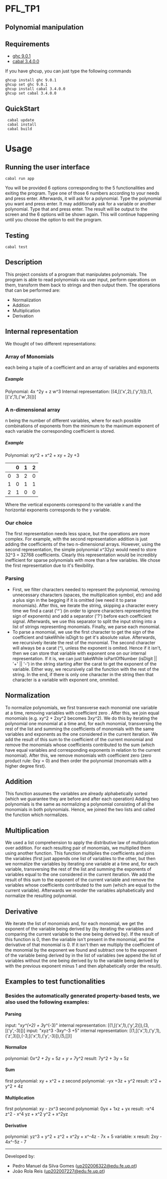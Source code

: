 # PFL_TP1
## Polynomial manipulation

## Requirements
- [ghc 9.0.1](https://www.haskell.org/ghc/download_ghc_9_0_1.html) 
- [cabal 3.4.0.0](https://www.haskell.org/cabal/download.html)

If you have ghcup, you can just type the following commands
```
ghcup install ghc 9.0.1
ghcup set ghc 9.0.1
ghcup install cabal 3.4.0.0
ghcup set cabal 3.4.0.0
  ```
## QuickStart

```
 cabal update
 cabal install
 cabal build
```
# Usage
## Running the user interface

```
cabal run app
```
You will be provided 6 options corresponding to the 5 functionalities and exiting the program.
Type one of those 6 numbers according to your needs and press enter.
Afterwards, it will ask for a polynomial. Type the polynomial you want and press enter.
It may additionally ask for a variable or another polynomial. Type that and press enter. The result will be output to the screen and the 6 options will be shown again. This will continue happening until you choose the option to exit the program.
## Testing

```
cabal test
```


## Description
This project consists of a program that manipulates polynomials. The program is able to read polynomials via user input, perform operations on them, transform them back to strings and then output them. The operations that can be performed are:
 - Normalization
 - Addition
 -  Multiplication
 -  Derivation
## Internal representation
We thought of two different representations:
### Array of Monomials
each being a tuple of a coefficient and an array of variables and exponents
##### Example
Polynomial: 4x ^2y  + z w^3 
Internal representation: [(4,[('x',2),('y',1)]),(1,[('z',1),('w',3)])]
### A n-dimensional array
n being the number of different variables, where for each possible combinations of exponents from the minimum to the maximum exponent of each variable the corresponding coefficient is stored.
##### Example
Polynomial:    xy^2 + x^2 + xy +  2y   +3

| | 0 |1 | 2| 
|----------------|-----------------|-----------------|-----------------| 
0 | 3 | 2 | 0
1 | 0 | 1 | 1
2 | 1 | 0 | 0

Where the vertical exponents correspond to the variable x and the horizontal exponents corresponds to the
y variable.

### Our choice

The first representation needs less space, but the operations are more complex. For example, with the second representation addition is just adding the coefficients of the two n-dimensional arrays. However,  using the second representation, the simple polynomial x^32yz would need to store 32^3 = 32768 coefficients. Clearly this representation would be incredibly inefficient for sparse polynomials with more than a few variables. We chose the first representation due to it's flexibility.

### Parsing
- First, we filter characters needed to represent the polynomial, removing unnecessary characters (spaces, the multiplication symbol, etc) and add a plus sign in the begging if it is omitted (we need it to parse monomials). After this, we iterate the string, skipping a character every time we find a carat ('^') (in order to ignore characters representing the sign of exponents) and add a separator ('?') before each coefficient signal. Afterwards, we use this separator to split the input string into a list of strings representing monomials. Finally, we parse each monomial.
- To parse a monomial, we use the first character to get the sign of the coefficient and takeWhile isDigit to get it's absolute value. Afterwards, we recursively iterate the rest of the monomial. The second character will always be a carat (^), unless the exponent is omited. Hence if it isn't, then we can store that variable with exponent one on our internal representation. If it is, we can just takeWhile isPartOfNumber (isDigit || '+' || '-') in the string starting after the carat to get the exponent of the variable. Either way, we recursively call the function with the rest of the string. In the end, if there is only one character in the string then that character is a variable with exponent one, ommited.
## Normalization
To normalize polynomials, we first transverse each monomial one variable at a time, removing variables with coefficient zero . After this, we join equal monomials (e.g. xy^2 + 2xy^2 becomes 3xy^2). We do this by iterating the polynomial one monomial at a time and, for each monomial, transversing the rest of the list and summing the coefficients of monomials with the same variables and exponents as the one considered in the current iteration. We add the result of this sum to the coefficient of the current monomial and remove the monomials whose coefficients contributed to the sum (which have equal variables and corresponding exponents in relation to the current monomial). After this, we remove monomials with coefficient zero (zero product rule: 0xy = 0) and then order the polynomial (monomials with a higher degree first).
## Addition
This  function assumes the variables are already alphabetically sorted (which we guarantee they are before and after each operation)
Adding two polynomials is the same as normalizing a polynomial consisting of all the monomials in both polynomials. Hence, we joined the two lists and called the function which normalizes.
## Multiplication
We used a list comprehension to apply the distributive law of multiplication over addition. For each resulting pair of monomials, we multiplied them using another function. This function multiplies the coefficients and joins the variables (first just appends one list of variables to the other, but then we normalize the variables by iterating one variable at a time and, for each variable, transversing the rest of the list and summing the exponents of variables equal to the one considered in the current iteration. We add the result of this sum to the exponent of the current variable and remove the variables whose coefficients contributed to the sum (which are equal to the current variable). Afterwards we reorder the variables alphabetically and normalize the resulting polynomial.
## Derivative
We iterate the list of monomials and, for each monomial, we get the exponent of the variable being derived by (by iterating the variables and comparing the current variable to the one being derived by). If the result of this function is 0, then the variable isn't present in the monomial, and the derivative of that monomial is 0. If it isn't then we multiply the coefficient of the monomial by the exponent we found and subtract one to the exponent of the variable being derived by in the list of variables (we append the list of variables without the one being derived by to the variable being derived by with the previous exponent minus 1 and then alphabetically order the result). 

## Examples to test functionalities
### Besides the automatically generated property-based tests, we also used the following examples:
#### Parsing
input: "x*y^(+2)  +   3*y^(-3)"
internal representation: [(1,[('x',1),('y',2)]),(3,[('y',-3)])]
input: "xyz^3 -3xy^-3 +5"
internal representation: [(1,[('x',1),('y',1),('z',3)]),(-3,[('x',1),('y',-3)]),(5,[])]
#### Normalize
polynomial: 0*x^2 + 2*y + 5*z + y + 7*y^2
result:  7y^2 + 3y + 5z
#### Sum
first polynomial: xy + x^2 + z
second polynomial: -yx +3z + y^2
result: x^2 + y^2 + 4z
#### Multiplication
first polynomial: xy - zx^3
second polynomial: 0yx + 1xz + yx
result: -x^4 z^2 - x^4 yz + x^2 y^2 + x^2yz
#### Derivative
polynomial: yz^3 + y^2 + z^2 + x^2y + x^-4z - 7x + 5
variable: x
result: 2xy - 4x^-5z - 7

 ***
Developed by: 
- Pedro Manuel da Silva Gomes (up202006322@edu.fe.up.pt)
- João Rola Reis (up202007227@edu.fe.up.pt)